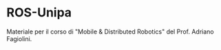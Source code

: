 # ROS-Unipa
Materiale per il corso di "Mobile &amp; Distributed Robotics" del Prof. Adriano Fagiolini.
